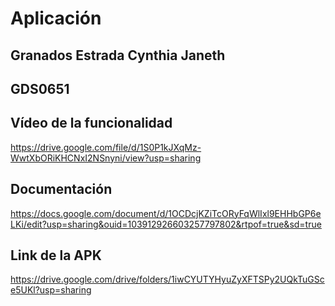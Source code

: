 # Aplicación
## Granados Estrada Cynthia Janeth
## GDS0651

## Vídeo de la funcionalidad
https://drive.google.com/file/d/1S0P1kJXqMz-WwtXbORiKHCNxI2NSnyni/view?usp=sharing

## Documentación
https://docs.google.com/document/d/1OCDcjKZiTcORyFqWlIxl9EHHbGP6eLKi/edit?usp=sharing&ouid=103912926603257797802&rtpof=true&sd=true

## Link de la APK
https://drive.google.com/drive/folders/1iwCYUTYHyuZyXFTSPy2UQkTuGSce5UKl?usp=sharing
